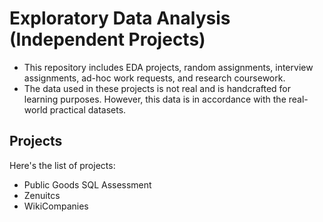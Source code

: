 # Exploratory Data Analysis (Independent Projects)

* This repository includes EDA projects, random assignments, interview assignments, ad-hoc work requests, and research coursework.
* The data used in these projects is not real and is handcrafted for learning purposes. However, this data is in accordance with the real-world practical datasets.

## Projects

Here's the list of projects:

* Public Goods SQL Assessment
* Zenuitcs
* WikiCompanies
